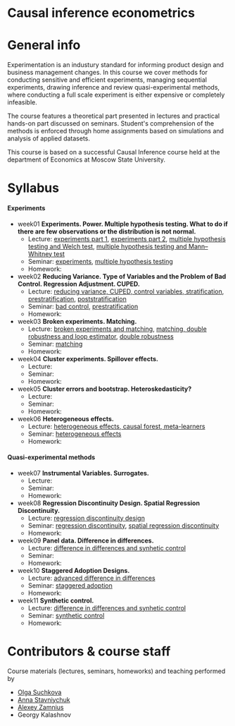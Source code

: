 # Causal inference econometrics 

# General info

Experimentation is an industury standard for informing product design and business management changes. In this course we cover methods for conducting sensitive and efficient experiments, managing sequential experiments, drawing inference and review quasi-experimental methods, where conducting a full scale experiment is either expensive or completely infeasible.

The course features a theoretical part presented in lectures and practical hands-on part discussed on seminars. Student's comprehension of the methods is enforced through home assignments based on simulations and analysis of applied datasets.

This course is based on a successful Causal Inference course held at the department of Economics at Moscow State University. 

# Syllabus

#### Experiments

- week01 **Experiments. Power. Multiple hypothesis testing. What to do if there are few observations or the distribution is not normal.**
  - Lecture: [experiments part 1](https://github.com/annastavniychuk/causal_inference/blob/main/lectures/00_experiments.pdf), [experiments part 2](https://github.com/annastavniychuk/causal_inference/blob/main/lectures/01_experiments.pdf), [multiple hypothesis testing and Welch test](https://github.com/annastavniychuk/causal_inference/blob/main/lectures/02_multiple%20hypothesis%20testing_Welch%20test.pdf), [multiple hypothesis testing and Mann–Whitney test](https://github.com/annastavniychuk/causal_inference/blob/main/lectures/03_multiple%20hypothesis%20testing_Mann%E2%80%93Whitney%20test.pdf)
  - Seminar: [experiments](https://annastavniychuk.github.io/AppliedEconometricsMSU/experiments.html), [multiple hypothesis testing](https://annastavniychuk.github.io/AppliedEconometricsMSU/multiple_testing.html)
  - Homework:
- week02 **Reducing Variance. Type of Variables and the Problem of Bad Control. Regression Adjustment. CUPED.**
  - Lecture: [reducing variance, CUPED, control variables, stratification](https://github.com/annastavniychuk/causal_inference/blob/main/lectures/04_reducing%20variance_CUPED_control%20variables_stratification.pdf), [prestratification](https://github.com/annastavniychuk/causal_inference/blob/main/lectures/04_prestratification.pdf), [poststratification](https://github.com/annastavniychuk/causal_inference/blob/main/lectures/04_poststratification.pdf)
  - Seminar: [bad control](https://annastavniychuk.github.io/AppliedEconometricsMSU/bad_control.html), [prestratification](https://annastavniychuk.github.io/AppliedEconometricsMSU/prestratification.html)
  - Homework:
- week03 **Broken experiments. Matching.**
  - Lecture: [broken experiments and matching](https://github.com/annastavniychuk/causal_inference/blob/main/lectures/05_broken%20experiments_matching.pdf), [matching, double robustness and loop estimator](https://github.com/annastavniychuk/causal_inference/blob/main/lectures/06_matching_double%20robustness_loop%20estimator.pdf), [double robustness](https://github.com/annastavniychuk/causal_inference/blob/main/lectures/06_double%20robustness.pdf)
  - Seminar: [matching](https://annastavniychuk.github.io/AppliedEconometricsMSU/matching.html)
  - Homework:
- week04 **Cluster experiments. Spillover effects.**
  - Lecture:
  - Seminar:
  - Homework:
- week05 **Cluster errors and bootstrap. Heteroskedasticity?**
  - Lecture:
  - Seminar:
  - Homework:
- week06 **Heterogeneous effects.**
  - Lecture: [heterogeneous effects, causal forest, meta-learners](https://github.com/annastavniychuk/causal_inference/blob/main/lectures/09_heterogeneous%20effects_causal%20forest_meta-learners.pdf)
  - Seminar: [heterogeneous effects](https://annastavniychuk.github.io/AppliedEconometricsMSU/heterogenous_treatment_effects.html)
  - Homework:
 
#### Quasi-experimental methods

- week07 **Instrumental Variables. Surrogates.**
  - Lecture:
  - Seminar:
  - Homework:
- week08 **Regression Discontinuity Design. Spatial Regression Discontinuity.**
  - Lecture: [regression discontinuity design](https://github.com/annastavniychuk/causal_inference/blob/main/lectures/10_regression%20discontinuity%20design.pdf)
  - Seminar: [regression discontinuity](https://annastavniychuk.github.io/AppliedEconometricsMSU/regression_discontinuity.html), [spatial regression discontinuity](https://annastavniychuk.github.io/AppliedEconometricsMSU/spatial_regression_discontinuity.html)
  - Homework:
- week09 **Panel data. Difference in differences.**
  - Lecture: [difference in differences and synhetic control](https://github.com/annastavniychuk/causal_inference/blob/main/lectures/11_difference%20in%20differences_synhetic%20control.pdf)
  - Seminar:
  - Homework:
- week10 **Staggered Adoption Designs.**
  - Lecture: [advanced difference in differences](https://github.com/annastavniychuk/causal_inference/blob/main/lectures/12_advanced%20difference%20in%20differences.pdf)
  - Seminar: [staggered adoption](https://annastavniychuk.github.io/AppliedEconometricsMSU/staggered_adoption.html)
  - Homework:
- week11 **Synthetic control.**
  - Lecture: [difference in differences and synhetic control](https://github.com/annastavniychuk/causal_inference/blob/main/lectures/11_difference%20in%20differences_synhetic%20control.pdf)
  - Seminar: [synthetic control](https://annastavniychuk.github.io/AppliedEconometricsMSU/synthetic_control.html)
  - Homework:

# Contributors & course staff

Course materials (lectures, seminars, homeworks) and teaching performed by

- [Olga Suchkova](https://www.econ.msu.ru/sys/raw.php?o=82341&p=attachment)
- [Anna Stavniychuk](https://www.econ.msu.ru/departments/cip/staff/stavniychuk/)
- [Alexey Zamnius](https://www.econ.msu.ru/departments/mmae/staff/zamnius/)
- Georgy Kalashnov 
